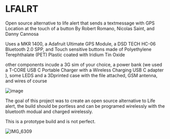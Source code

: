 # LFALRT
Open source alternative to life alert that sends a textmessage with GPS Location at the touch of a button By Robert Romano, Nicolas Saint, and Danny Cannosa

Uses a MKR 1400, a Adafruit Ultimate GPS Module, a DSD TECH HC-06 Bluetooth 2.0 SPP, and Touch sensitive buttons made of Polyethylene Terephthalate (PET) Plastic coated with Iridium Tin Oxide

other components incude a 3G sim of your choice, a power bank (we used a T-CORE USB C Portable Charger with a Wireless Charging USB C adapter ), some LEDS and a 3Dprinted case with the file attached, GSM antenna, and wires of course

![image](https://user-images.githubusercontent.com/61639929/165598679-adf9a674-cfaa-413d-a869-d2c42f64a044.png)


The goal of this project was to create an open source alternative to Life alert, the build should be portless and can be programed wirelessly with the bluetooth modual and charged wirelessly.

This is a prototype build and is not perfect.

![IMG_6309](https://user-images.githubusercontent.com/61639929/165599805-8c1b823a-b5ca-407e-bcb5-ae9072fd3944.JPG)




